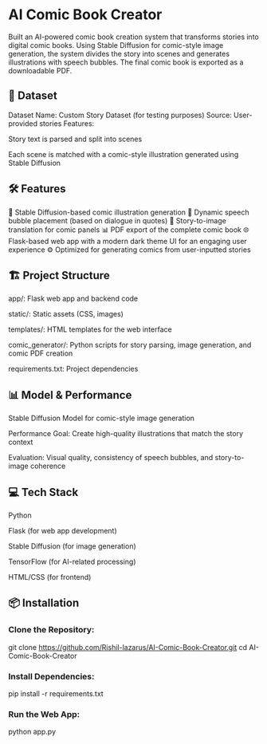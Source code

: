 # **AI Comic Book Creator**

Built an AI-powered comic book creation system that transforms stories into digital comic books. Using Stable Diffusion for comic-style image generation, the system divides the story into scenes and generates illustrations with speech bubbles. The final comic book is exported as a downloadable PDF.

## 📂 Dataset

Dataset Name: Custom Story Dataset (for testing purposes)
Source: User-provided stories
Features:

Story text is parsed and split into scenes

Each scene is matched with a comic-style illustration generated using Stable Diffusion

## 🛠️ Features

🧠 Stable Diffusion-based comic illustration generation
🔄 Dynamic speech bubble placement (based on dialogue in quotes)
🎯 Story-to-image translation for comic panels
📊 PDF export of the complete comic book
🌐 Flask-based web app with a modern dark theme UI for an engaging user experience
⚙️ Optimized for generating comics from user-inputted stories

## 🏗️ Project Structure

app/: Flask web app and backend code

static/: Static assets (CSS, images)

templates/: HTML templates for the web interface

comic_generator/: Python scripts for story parsing, image generation, and comic PDF creation

requirements.txt: Project dependencies

## 📊 Model & Performance

Stable Diffusion Model for comic-style image generation

Performance Goal: Create high-quality illustrations that match the story context

Evaluation: Visual quality, consistency of speech bubbles, and story-to-image coherence

## 💻 Tech Stack

Python 

Flask (for web app development)

Stable Diffusion (for image generation)

TensorFlow (for AI-related processing)

HTML/CSS (for frontend)

## 📦 Installation

### Clone the Repository:

git clone https://github.com/Rishil-lazarus/AI-Comic-Book-Creator.git
cd AI-Comic-Book-Creator


### Install Dependencies:

pip install -r requirements.txt


### Run the Web App:

python app.py

